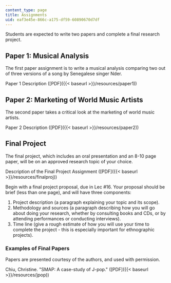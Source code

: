 ```yaml
---
content_type: page
title: Assignments
uid: eaf3e45e-866c-a175-df59-60890670d7df
---
```


Students are expected to write two papers and complete a final research project.

Paper 1: Musical Analysis
-------------------------

The first paper assignment is to write a musical analysis comparing two out of three versions of a song by Senegalese singer Nder.

Paper 1 Description ([PDF]({{< baseurl >}}/resources/paper1))

Paper 2: Marketing of World Music Artists
-----------------------------------------

The second paper takes a critical look at the marketing of world music artists.

Paper 2 Description ([PDF]({{< baseurl >}}/resources/paper2))

Final Project
-------------

The final project, which includes an oral presentation and an 8-10 page paper, will be on an approved research topic of your choice.

Description of the Final Project Assignment ([PDF]({{< baseurl >}}/resources/finalproj))

Begin with a final project proposal, due in Lec #16. Your proposal should be brief (less than one page), and will have three components:

1.  Project description (a paragraph explaining your topic and its scope).
2.  Methodology and sources (a paragraph describing how you will go about doing your research, whether by consulting books and CDs, or by attending performances or conducting interviews).
3.  Time line (give a rough estimate of how you will use your time to complete the project - this is especially important for ethnographic projects).

### Examples of Final Papers

Papers are presented courtesy of the authors, and used with permission.

Chiu, Christine. "SMAP: A case-study of J-pop." ([PDF]({{< baseurl >}}/resources/jpop))